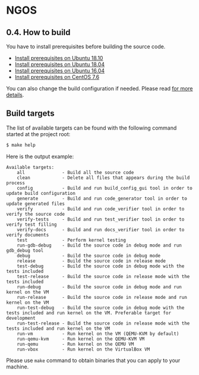 NGOS
====

0.4. How to build
-----------------

You have to install prerequisites before building the source code.

* [Install prerequisites on Ubuntu 18.10](../2.%20Getting%20started/1.%20Install%20prerequisites%20on%20Ubuntu%2018.10/README.md)
* [Install prerequisites on Ubuntu 18.04](../2.%20Getting%20started/2.%20Install%20prerequisites%20on%20Ubuntu%2018.04/README.md)
* [Install prerequisites on Ubuntu 16.04](../2.%20Getting%20started/3.%20Install%20prerequisites%20on%20Ubuntu%2016.04/README.md)
* [Install prerequisites on CentOS 7.6](../2.%20Getting%20started/4.%20Install%20prerequisites%20on%20CentOS%207.6/README.md)

You can also change the build configuration if needed. Please read [for more details](../3.%20Configuration/README.md).

Build targets
-------------

The list of available targets can be found with the following command started at the project root:

```sh
$ make help
```

Here is the output example:

```
Available targets:
    all              - Build all the source code
    clean            - Delete all files that appears during the build process
    config           - Build and run build_config_gui tool in order to update build configuration
    generate         - Build and run code_generator tool in order to update generated files
    verify           - Build and run code_verifier tool in order to verify the source code
    verify-tests     - Build and run test_verifier tool in order to verify test filling
    verify-docs      - Build and run docs_verifier tool in order to verify documents
    test             - Perform kernel testing
    run-gdb-debug    - Build the source code in debug mode and run gdb_debug tool
    debug            - Build the source code in debug mode
    release          - Build the source code in release mode
    test-debug       - Build the source code in debug mode with the tests included
    test-release     - Build the source code in release mode with the tests included
    run-debug        - Build the source code in debug mode and run kernel on the VM
    run-release      - Build the source code in release mode and run kernel on the VM
    run-test-debug   - Build the source code in debug mode with the tests included and run kernel on the VM. Preferable target for development
    run-test-release - Build the source code in release mode with the tests included and run kernel on the VM
    run-vm           - Run kernel on the VM (QEMU-KVM by default)
    run-qemu-kvm     - Run kernel on the QEMU-KVM VM
    run-qemu         - Run kernel on the QEMU VM
    run-vbox         - Run kernel on the VirtualBox VM
```

Please use `make` command to obtain binaries that you can apply to your machine.
